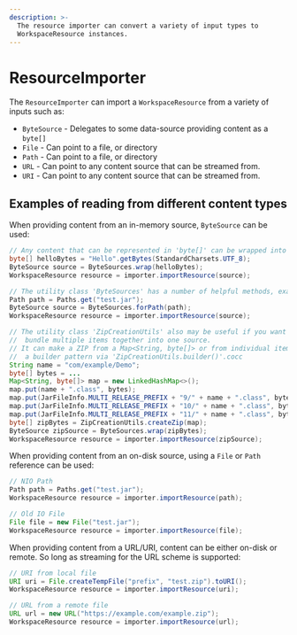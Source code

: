 ```yaml
---
description: >-
  The resource importer can convert a variety of input types to
  WorkspaceResource instances.
---
```


# ResourceImporter

The `ResourceImporter` can import a `WorkspaceResource` from a variety of inputs such as:

* `ByteSource` - Delegates to some data-source providing content as a `byte[]`
* `File` - Can point to a file, or directory
* `Path` - Can point to a file, or directory
* `URL` - Can point to any content source that can be streamed from.
* `URI` - Can point to any content source that can be streamed from.

## Examples of reading from different content types

When providing content from an in-memory source, `ByteSource` can be used:

```java
// Any content that can be represented in 'byte[]' can be wrapped into a 'ByteSource'
byte[] helloBytes = "Hello".getBytes(StandardCharsets.UTF_8);
ByteSource source = ByteSources.wrap(helloBytes);
WorkspaceResource resource = importer.importResource(source);

// The utility class 'ByteSources' has a number of helpful methods, example paths:
Path path = Paths.get("test.jar");
ByteSource source = ByteSources.forPath(path);
WorkspaceResource resource = importer.importResource(source);

// The utility class 'ZipCreationUtils' also may be useful if you want to easily
//  bundle multiple items together into one source.
// It can make a ZIP from a Map<String, byte[]> or from individual items by using
//  a builder pattern via 'ZipCreationUtils.builder()'.cocc
String name = "com/example/Demo";
byte[] bytes = ...
Map<String, byte[]> map = new LinkedHashMap<>();
map.put(name + ".class", bytes);
map.put(JarFileInfo.MULTI_RELEASE_PREFIX + "9/" + name + ".class", bytes);
map.put(JarFileInfo.MULTI_RELEASE_PREFIX + "10/" + name + ".class", bytes);
map.put(JarFileInfo.MULTI_RELEASE_PREFIX + "11/" + name + ".class", bytes);
byte[] zipBytes = ZipCreationUtils.createZip(map);
ByteSource zipSource = ByteSources.wrap(zipBytes);
WorkspaceResource resource = importer.importResource(zipSource);
```

When providing content from an on-disk source, using a `File` or `Path` reference can be used:

```java
// NIO Path
Path path = Paths.get("test.jar");
WorkspaceResource resource = importer.importResource(path);

// Old IO File
File file = new File("test.jar");
WorkspaceResource resource = importer.importResource(file);
```

When providing content from a URL/URI, content can be either on-disk or remote. So long as streaming for the URL scheme is supported:

```java
// URI from local file
URI uri = File.createTempFile("prefix", "test.zip").toURI();
WorkspaceResource resource = importer.importResource(uri);

// URL from a remote file
URL url = new URL("https://example.com/example.zip");
WorkspaceResource resource = importer.importResource(url);
```

